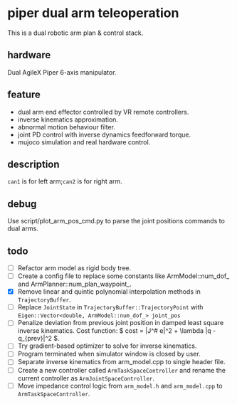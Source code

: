 # piper dual arm teleoperation

This is a dual robotic arm plan & control stack.

## hardware

Dual AgileX Piper 6-axis manipulator.

## feature

* dual arm end effector controlled by VR remote controllers.
* inverse kinematics approximation.
* abnormal motion behaviour filter.
* joint PD control with inverse dynamics feedforward torque.
* mujoco simulation and real hardware control.

## description

`can1` is for left arm;`can2` is for right arm.

## debug

Use script/plot_arm_pos_cmd.py to parse the joint positions commands to dual arms.

## todo

- [ ] Refactor arm model as rigid body tree.
- [ ] Create a config file to replace some constants like ArmModel::num_dof_ and ArmPlanner::num_plan_waypoint_.
- [x] Remove linear and quintic polynomial interpolation methods in `TrajectoryBuffer`.
- [ ] Replace `JointState` in `TrajectoryBuffer::TrajectoryPoint` with `Eigen::Vector<double, ArmModel::num_dof_> joint_pos`
- [ ] Penalize deviation from previous joint position in damped least square inverse kinematics. Cost function: $ cost = \|J^# e\|^2 + \lambda \|q - q_{prev}\|^2 $.
- [ ] Try gradient-based optimizer to solve for inverse kinematics.
- [ ] Program terminated when simulator window is closed by user.
- [ ] Separate inverse kinematics from arm_model.cpp to single header file.
- [ ] Create a new controller called `ArmTaskSpaceController` and rename the current controller as `ArmJointSpaceController`.
- [ ] Move impedance control logic from `arm_model.h` and `arm_model.cpp` to `ArmTaskSpaceController`.